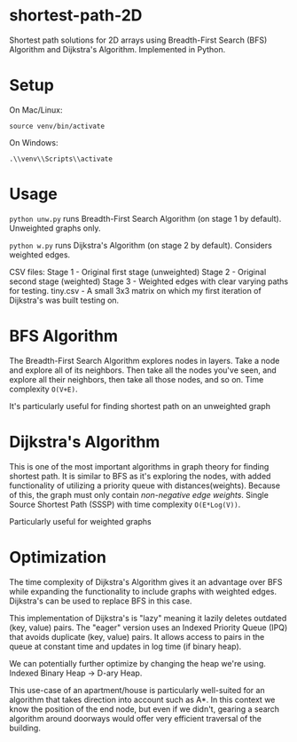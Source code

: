 # shortest-path-2D
Shortest path solutions for 2D arrays using Breadth-First Search (BFS) Algorithm and Dijkstra's Algorithm. Implemented in Python.

# Setup

On Mac/Linux:

`source venv/bin/activate`

On Windows:

`.\\venv\\Scripts\\activate`

# Usage

`python unw.py` runs Breadth-First Search Algorithm (on stage 1 by default). Unweighted graphs only.

`python w.py` runs Dijkstra's Algorithm (on stage 2 by default). Considers weighted edges.

CSV files:
Stage 1 - Original first stage (unweighted)
Stage 2 - Original second stage (weighted)
Stage 3 - Weighted edges with clear varying paths for testing.
tiny.csv - A small 3x3 matrix on which my first iteration of Dijkstra's was built testing on.

# BFS Algorithm

The Breadth-First Search Algorithm explores nodes in layers. Take a node and explore all of its neighbors. Then take all the nodes you've seen, and explore all their neighbors, then take all those nodes, and so on. Time complexity `O(V+E)`.

It's particularly useful for finding shortest path on an unweighted graph

# Dijkstra's Algorithm

This is one of the most important algorithms in graph theory for finding shortest path. It is similar to BFS as it's exploring the nodes, with added functionality of utilizing a priority queue with distances(weights). Because of this, the graph must only contain _non-negative edge weights_. Single Source Shortest Path (SSSP) with time complexity `O(E*Log(V))`.

Particularly useful for weighted graphs


# Optimization

The time complexity of Dijkstra's Algorithm gives it an advantage over BFS while expanding the functionality to include graphs with weighted edges. Dijkstra's can be used to replace BFS in this case.

This implementation of Dijkstra's is "lazy" meaning it lazily deletes outdated (key, value) pairs. The "eager" version uses an Indexed Priority Queue (IPQ) that avoids duplicate (key, value) pairs. It allows access to pairs in the queue at constant time and updates in log time (if binary heap).

We can potentially further optimize by changing the heap we're using. Indexed Binary Heap → D-ary Heap.

This use-case of an apartment/house is particularly well-suited for an algorithm that takes direction into account such as A*. In this context we know the position of the end node, but even if we didn't, gearing a search algorithm around doorways would offer very efficient traversal of the building.
